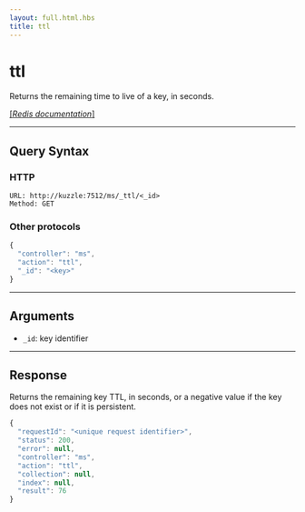 ```yaml
---
layout: full.html.hbs
title: ttl
---
```


# ttl

<SinceBadge version="1.0.0" />

Returns the remaining time to live of a key, in seconds.

[[_Redis documentation_]](https://redis.io/commands/ttl)

---

## Query Syntax

### HTTP

```http
URL: http://kuzzle:7512/ms/_ttl/<_id>
Method: GET
```

### Other protocols

```js
{
  "controller": "ms",
  "action": "ttl",
  "_id": "<key>"
}
```

---

## Arguments

- `_id`: key identifier

---

## Response

Returns the remaining key TTL, in seconds, or a negative value if the key does not exist or if it is persistent.

```javascript
{
  "requestId": "<unique request identifier>",
  "status": 200,
  "error": null,
  "controller": "ms",
  "action": "ttl",
  "collection": null,
  "index": null,
  "result": 76
}
```
